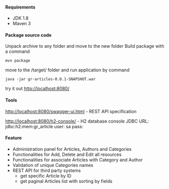#### Requirements
* JDK 1.8
* Maven 3 


#### Package source code
Unpack archive to any folder and move to the new folder
Build package with a command
```
mvn package
```
move to the /target/ folder and run application by command
```
java -jar gr-articles-0.0.1-SNAPSHOT.war
```
try it out [http://localhost:8080/](http://localhost:8080/)



#### Tools
[http://localhost:8080/swagger-ui.html](http://localhost:8080/swagger-ui.html) - REST API specification

[http://localhost:8080/h2-console/](http://localhost:8080/h2-console/) - H2 database console
JDBC URL: jdbc:h2:mem:gr_article
user: sa
pass:


#### Feature
* Administration panel for Articles, Authors and Categories
* Functionalities for Add, Delete and Edit all resources
* Functionalities for associate Articles with Category and Author
* Validation of unique Categories names 
* REST API for third party systems
    * get specific Article by ID
    * get paginal Articles list with sorting by fields

